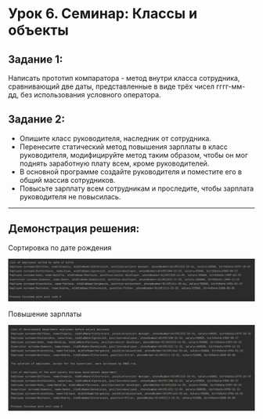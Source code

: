 # Урок 6. Семинар: Классы и объекты

## Задание 1:
Написать прототип компаратора - метод внутри класса сотрудника, сравнивающий две даты, представленные 
в виде трёх чисел гггг-мм-дд, без использования условного оператора.
## Задание 2:
- Опишите класс руководителя, наследник от сотрудника. 
- Перенесите статический метод повышения зарплаты в класс руководителя, модифицируйте метод таким образом, 
чтобы он мог поднять заработную плату всем, кроме руководителей. 
- В основной программе создайте руководителя и поместите его в общий массив сотрудников. 
- Повысьте зарплату всем сотрудникам и проследите, чтобы зарплата руководителя не повысилась.
---------------------------------------------------------------------------------------------

## Демонстрация решения:
Сортировка по дате рождения

![](src/image/sortByBirthdate.png)

Повышение зарплаты

![](src/image/IncreaseSalary.png)